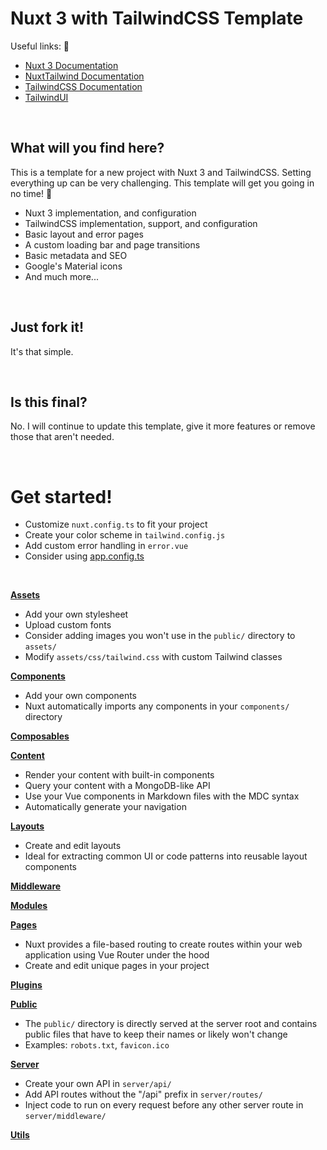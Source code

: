 # Nuxt 3 with TailwindCSS Template

Useful links: 🔗
- [Nuxt 3 Documentation](https://nuxt.com/docs/getting-started/introduction)
- [NuxtTailwind Documentation](https://tailwindcss.nuxtjs.org/getting-started/setup)
- [TailwindCSS Documentation](https://tailwindcss.com/docs/)
- [TailwindUI](https://tailwindui.com/)

<br>

## What will you find here?
This is a template for a new project with Nuxt 3 and TailwindCSS. Setting everything up can be very challenging. This template will get you going in no time! 🚀

- Nuxt 3 implementation, and configuration
- TailwindCSS implementation, support, and configuration
- Basic layout and error pages
- A custom loading bar and page transitions
- Basic metadata and SEO
- Google's Material icons
- And much more...

<br>

## Just fork it!
It's that simple.

<br>

## Is this final?
No. I will continue to update this template, give it more features or remove those that aren't needed.

<br>

# Get started!
- Customize `nuxt.config.ts` to fit your project
- Create your color scheme in `tailwind.config.js`
- Add custom error handling in `error.vue`
- Consider using [app.config.ts](https://nuxt.com/docs/guide/directory-structure/app-config)

<br>

[**Assets**](https://nuxt.com/docs/guide/directory-structure/assets)
- Add your own stylesheet
- Upload custom fonts
- Consider adding images you won't use in the `public/` directory to `assets/`
- Modify `assets/css/tailwind.css` with custom Tailwind classes

[**Components**](https://nuxt.com/docs/guide/directory-structure/components)
- Add your own components
- Nuxt automatically imports any components in your `components/` directory

[**Composables**](https://nuxt.com/docs/guide/directory-structure/composables)

[**Content**](https://nuxt.com/docs/guide/directory-structure/content)
- Render your content with built-in components
- Query your content with a MongoDB-like API
- Use your Vue components in Markdown files with the MDC syntax
- Automatically generate your navigation

[**Layouts**](https://nuxt.com/docs/guide/directory-structure/layouts)
- Create and edit layouts
- Ideal for extracting common UI or code patterns into reusable layout components

[**Middleware**](https://nuxt.com/docs/guide/directory-structure/middleware)

[**Modules**](https://nuxt.com/docs/guide/directory-structure/modules)

[**Pages**](https://nuxt.com/docs/guide/directory-structure/pages)
- Nuxt provides a file-based routing to create routes within your web application using Vue Router under the hood
- Create and edit unique pages in your project

[**Plugins**](https://nuxt.com/docs/guide/directory-structure/plugins)

[**Public**](https://nuxt.com/docs/guide/directory-structure/public)
- The `public/` directory is directly served at the server root and contains public files that have to keep their names or likely won't change
- Examples: `robots.txt`, `favicon.ico`

[**Server**](https://nuxt.com/docs/guide/directory-structure/server)
- Create your own API in `server/api/`
- Add API routes without the "/api" prefix in `server/routes/`
- Inject code to run on every request before any other server route in `server/middleware/`

[**Utils**](https://nuxt.com/docs/guide/directory-structure/utils)